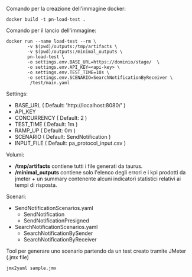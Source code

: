 Comando per la creazione dell'immagine docker:
```
docker build -t pn-load-test .
```
Comando per il lancio dell'immagine:
```
docker run --name load-test --rm \ 
        -v $(pwd)/outputs:/tmp/artifacts \
        -v $(pwd)/outputs:/minimal_outputs \
        pn-load-test \
        -o settings.env.BASE_URL=https://dominio/stage/  \
        -o settings.env.API_KEY=<api-key> \
        -o settings.env.TEST_TIME=10s \
        -o settings.env.SCENARIO=SearchNotificationByReceiver \
         /test/main.yaml
```
Settings:
- BASE_URL ( Default: 'http://localhost:8080/' )
- API_KEY
- CONCURRENCY ( Default: 2 )
- TEST_TIME ( Default: 1m )
- RAMP_UP ( Default: 0m )
- SCENARIO ( Default: SendNotification )
- INPUT_FILE ( Default: pa_protocol_input.csv )

Volumi:
- **/tmp/artifacts** contiene tutti i file generati da taurus.  
- **/minimal_outputs** contiene solo l'elenco degli errori e i kpi prodotti da 
  jmeter + un summary contenente alcuni indicatori statistici relativi ai tempi 
  di risposta.   


Scenari:
- SendNotificationScenarios.yaml
  - SendNotification
  - SendNotificationPresigned
- SearchNotificationScenarios.yaml
  - SearchNotificationBySender
  - SearchNotificationByReceiver

Tool per generare uno scenario partendo da un test creato tramite JMeter (.jmx file)
```
jmx2yaml sample.jmx
```